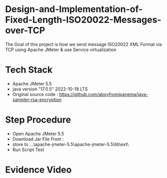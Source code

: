 # Design-and-Implementation-of-Fixed-Length-ISO20022-Messages-over-TCP

The Goal of this project is how we send message ISO20022 XML Format via TCP using Apache JMeter & use Service virtualization 


# Tech Stack
- Apache JMeter 5.5
- java version "17.0.5" 2022-10-18 LTS
- Original source code : https://github.com/aboyfromipanema/java-sampler-rsa-encryption
  

# Step Procedure
- Open Apache JMeter 5.5
- Download Jar File From :
- store to ...\apache-jmeter-5.5\apache-jmeter-5.5\lib\ext\
- Run Script Test


# Evidence Video

